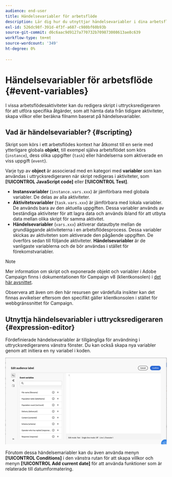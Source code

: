 ```yaml
---
audience: end-user
title: Händelsevariabler för arbetsflöde
description: Lär dig hur du utnyttjar händelsevariabler i dina arbetsflöden.
exl-id: 526dc98f-391d-4f3f-a687-c980bf60b93b
source-git-commit: d6c6aac9d9127a770732b709873008613ae8c639
workflow-type: tm+mt
source-wordcount: '349'
ht-degree: 0%

---
```


# Händelsevariabler för arbetsflöde {#event-variables}

I vissa arbetsflödesaktiviteter kan du redigera skript i uttrycksredigeraren för att utföra specifika åtgärder, som att hämta data från tidigare aktiviteter, skapa villkor eller beräkna filnamn baserat på händelsevariabler.

## Vad är händelsevariabler? {#scripting}

Skript som körs i ett arbetsflödes kontext har åtkomst till en serie med ytterligare globala **objekt**, till exempel själva arbetsflödet som körs (`instance`), dess olika uppgifter (`task`) eller händelserna som aktiverade en viss uppgift (`event`).

Varje typ av **object** är associerad med en kategori med **variabler** som kan användas i uttrycksredigeraren när skript redigeras i aktiviteter, som **[!UICONTROL JavaScript code]** eller **[!UICONTROL Test]**.

* **Instansvariabler** (`instance.vars.xxx`) är jämförbara med globala variabler. De delas av alla aktiviteter.
* **Aktivitetsvariabler** (`task.vars.xxx`) är jämförbara med lokala variabler. De används bara av den aktuella uppgiften. Dessa variabler används av beständiga aktiviteter för att lagra data och används ibland för att utbyta data mellan olika skript för samma aktivitet.
* **Händelsevariabler** (`vars.xxx`) aktiverar datautbyte mellan de grundläggande aktiviteterna i en arbetsflödesprocess. Dessa variabler skickas av aktiviteten som aktiverade den pågående uppgiften. De överförs sedan till följande aktiviteter. **Händelsevariabler** är de vanligaste variablerna och de bör användas i stället för förekomstvariabler.

>[!NOTE]
>
>Mer information om skript och exponerade objekt och variabler i Adobe Campaign finns i dokumentationen för Campaign v8 (klientkonsolen) i [det här avsnittet](https://experienceleague.adobe.com/en/docs/campaign/automation/workflows/advanced-management/javascript-scripts-and-templates).
>
>Observera att även om den här resursen ger värdefulla insikter kan det finnas avvikelser eftersom den specifikt gäller klientkonsolen i stället för webbgränssnittet för Campaign.

## Utnyttja händelsevariabler i uttrycksredigeraren {#expression-editor}

Fördefinierade händelsevariabler är tillgängliga för användning i uttrycksredigerarens vänstra fönster. Du kan också skapa nya variabler genom att initiera en ny variabel i koden.

![Skärmbild som visar fördefinierade händelsevariabler i uttrycksredigerarens vänstra ruta](assets/event-variables.png)

Förutom dessa händelsemariabler kan du även använda menyn **[!UICONTROL Conditions]** i den vänstra rutan för att skapa villkor och menyn **[!UICONTROL Add current date]** för att använda funktioner som är relaterade till datumformatering.